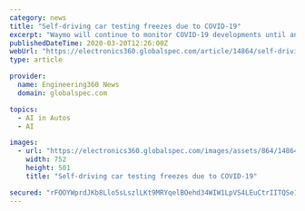 ```yaml
---
category: news
title: "Self-driving car testing freezes due to COVID-19"
excerpt: "Waymo will continue to monitor COVID-19 developments until any further service changes are needed. Cruise Automation, the self-driving arm of General Motors Co., also took to Twitter to explain how it would be suspending its own self-driving test operations and closed its San Francisco facilities with the hope of re-opening in three weeks."
publishedDateTime: 2020-03-20T12:26:00Z
webUrl: "https://electronics360.globalspec.com/article/14864/self-driving-car-testing-freezes-due-to-covid-19"
type: article

provider:
  name: Engineering360 News
  domain: globalspec.com

topics:
  - AI in Autos
  - AI

images:
  - url: "https://electronics360.globalspec.com/images/assets/864/14864/waymo_minivan_4.jpg"
    width: 752
    height: 501
    title: "Self-driving car testing freezes due to COVID-19"

secured: "rFOOYWprdJKb8Llo5sLszlLKt9MRYqelBOehd34WIW1LpVS4LEuCtrIITQSe1PvDzckwNy0K5GJu8GHfNN8LhulR2Q2ZYEKUAZdbIM+8V6+CTTw6cTLNVeeq8L5KvLT15KLvIDREgnOSmweYtJweNwjw5gp352DmFfRnhYRuKS588ejrn4Oqy6EFkdu/D5ZN5oAwLXn79uEF4a3Z1NSgHIOpn3ZwRScR4H4loKnsoG554TAGiapRhZZH5I3GqrbCQQ7Fh05PWeRFka/Y8atvb7p1eu/hvkW3RZbc70vhFOl63Kw8xlWWcXRA/XqnZlbuSWd/Sc6njy/pYXbIpZqlgNSDycV/qWirna0K/2lUmAjOWPFaYq8Rup0ZFt8xc0hP/4ec4LoQai70o8ztGJEja/QJibW8NmA0JpacmQNBdMAj2lWUxKPDgUjIqxAZ3l6IN5V/EcZndhLXeMnBRCrvTPys5mH9wH1S1XvUL1TZQBk=;Lp8klecDi8uLrPHzFgvOgg=="
---
```


